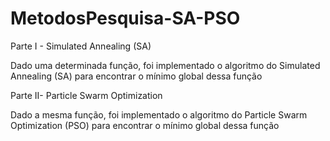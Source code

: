 # MetodosPesquisa-SA-PSO

Parte I - Simulated Annealing (SA)

  Dado uma determinada função, foi implementado o algoritmo do Simulated Annealing (SA) para encontrar o mínimo global dessa função
  
Parte II- Particle Swarm Optimization

  Dado a mesma função, foi implementado o algoritmo do Particle Swarm Optimization (PSO) para encontrar o mínimo global dessa função
